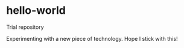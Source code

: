 # hello-world
Trial repository

Experimenting with a new piece of technology. Hope I stick with this!
